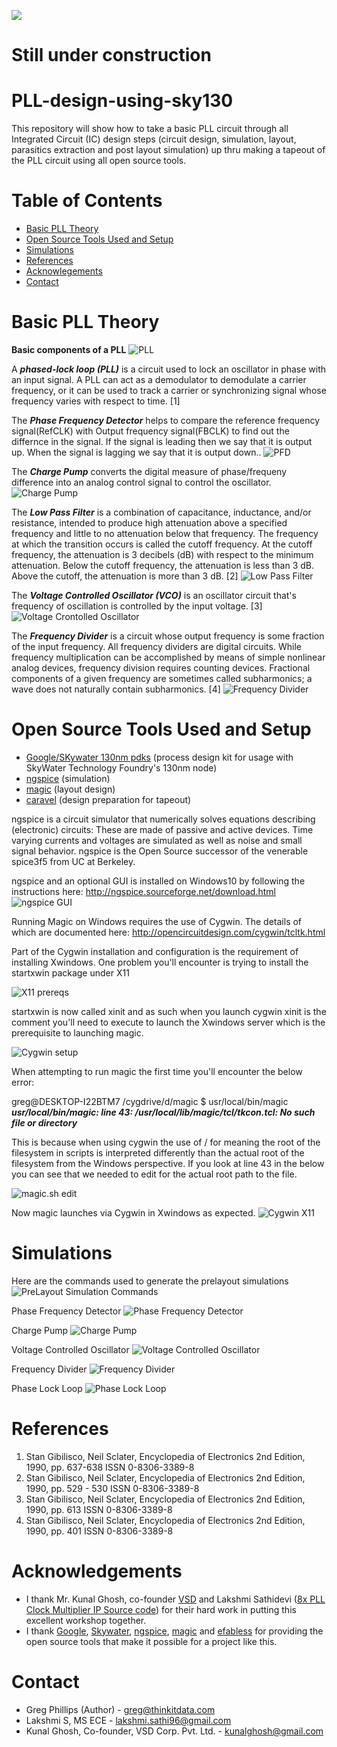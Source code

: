 <a href ="https://www.vlsisystemdesign.com/pll-design-using-sky130/"><img src =https://www.vlsisystemdesign.com/wp-content/uploads/2021/07/PLL-Workshop-Banner_efabless.png></a>
# Still under construction

# PLL-design-using-sky130
This repository will show how to take a basic PLL circuit through all Integrated Circuit (IC) design steps (circuit design, simulation, layout, parasitics extraction and post layout simulation) up thru making a tapeout of the PLL circuit using all open source tools.

# Table of Contents
- [Basic PLL Theory](#basic-pll-theory)
- [Open Source Tools Used and Setup](#open-source-tools-used-and-setup)
- [Simulations](#Simulations)
- [References](#References)
- [Acknowlegements](#Acknowledgements)
- [Contact](#Contact)

# Basic PLL Theory

<b>Basic components of a PLL</b>
![PLL](https://github.com/thinkitdata/pll-design-using-sky130/blob/main/images/PLL.PNG)

A **_phased-lock loop (PLL)_** is a circuit used to lock an oscillator in phase with an input signal.  A PLL can act as a demodulator to demodulate a carrier frequency, or it can be used to track a carrier or synchronizing signal whose frequency varies with respect to time.  [1]

The **_Phase Frequency Detector_** helps to compare the reference frequency signal(RefCLK) with Output frequency signal(FBCLK) to find out the differnce in the signal.  If the signal is leading then we say that it is output up. When the signal is lagging we say that it is output down..
![PFD](https://github.com/thinkitdata/pll-design-using-sky130/blob/main/images/PFD.PNG)

The **_Charge Pump_** converts the digital measure of phase/frequeny difference into an analog control signal to control the oscillator.
![Charge Pump](https://github.com/thinkitdata/pll-design-using-sky130/blob/main/images/CP.PNG)

The **_Low Pass Filter_** is a combination of capacitance, inductance, and/or resistance, intended to produce high attenuation above a specified frequency and little to no attenuation below that frequency.  The frequency at which the transition occurs is called the cutoff frequency.  At the cutoff frequency, the attenuation is 3 decibels (dB) with respect to the minimum attenuation.  Below the cutoff frequency, the attenuation is less than 3 dB.  Above the cutoff, the attenuation is more than 3 dB.  [2]
![Low Pass Filter](https://github.com/thinkitdata/pll-design-using-sky130/blob/main/images/LPF.PNG)

The **_Voltage Controlled Oscillator (VCO)_** is an oscillator circuit that's frequency of oscillation is controlled by the input voltage.  [3]
<br>![Voltage Crontolled Oscillator](https://github.com/thinkitdata/pll-design-using-sky130/blob/main/images/VCO.PNG)

The **_Frequency Divider_** is a circuit whose output frequency is some fraction of the input frequency.  All frequency dividers are digital circuits.  While frequency multiplication can be accomplished by means of simple nonlinear analog devices, frequency division requires counting devices.  Fractional components of a given frequency are sometimes called subharmonics; a wave does not naturally contain subharmonics.  [4]
![Frequency Divider](https://github.com/thinkitdata/pll-design-using-sky130/blob/main/images/FD.PNG)


# Open Source Tools Used and Setup

* [Google/SKywater 130nm pdks](https://github.com/google/skywater-pdk) (process design kit for usage with SkyWater Technology Foundry's 130nm node) <br>
* [ngspice](http://ngspice.sourceforge.net/download.html) (simulation) <br>
* [magic](http://opencircuitdesign.com/magic/) (layout design) <br>
* [caravel](https://github.com/efabless/caravel) (design preparation for tapeout)
 
 ngspice is a circuit simulator that numerically solves equations describing (electronic) circuits: These are made of passive and active devices. Time varying currents and voltages are simulated as well as noise and small signal behavior. ngspice is the Open Source successor of the venerable spice3f5 from UC at Berkeley.
 
 ngspice and an optional GUI is installed on Windows10 by following the instructions here: http://ngspice.sourceforge.net/download.html
![ngspice GUI](https://github.com/thinkitdata/pll-design-using-sky130/blob/main/images/ngspiceGUI.png)



Running Magic on Windows requires the use of Cygwin.  The details of which are documented here: http://opencircuitdesign.com/cygwin/tcltk.html

Part of the Cygwin installation and configuration is the requirement of installing Xwindows.  One problem you'll encounter is trying to install the startxwin package under X11

 ![X11 prereqs](https://github.com/thinkitdata/pll-design-using-sky130/blob/main/images/X11reqs.png)

startxwin is now called xinit and as such when you launch cygwin xinit is the comment you'll need to execute to launch the Xwindows server which is the prerequisite to launching magic.
 
 ![Cygwin setup](https://github.com/thinkitdata/pll-design-using-sky130/blob/main/images/cygwinSetup.png)

When attempting to run magic the first time you'll encounter the below error:

greg@DESKTOP-I22BTM7 /cygdrive/d/magic
$ usr/local/bin/magic
<br>**_usr/local/bin/magic: line 43: /usr/local/lib/magic/tcl/tkcon.tcl: No such file or directory_**


This is because when using cygwin the use of / for meaning the root of the filesystem in scripts is interpreted differently than the actual root of the filesystem from the Windows perspective.  If you look at line 43 in the below you can see that we needed to edit for the actual root path to the file.

![magic.sh edit](https://github.com/thinkitdata/pll-design-using-sky130/blob/main/images/magicScriptEdit.png)

Now magic launches via Cygwin in Xwindows as expected.
![Cygwin X11](https://github.com/thinkitdata/pll-design-using-sky130/blob/main/images/cygwinXwindows.png)

# Simulations

 Here are the commands used to generate the prelayout simulations
![PreLayout Simulation Commands](https://github.com/thinkitdata/pll-design-using-sky130/blob/main/images/PreLayout_Sim_Cmds.PNG)
 
 Phase Frequency Detector
 ![Phase Frequency Detector](https://github.com/thinkitdata/pll-design-using-sky130/blob/main/images/PD_PreLayout.PNG)
 
 Charge Pump
 ![Charge Pump](https://github.com/thinkitdata/pll-design-using-sky130/blob/main/images/CP_PreLayout.PNG)
 
 Voltage Controlled Oscillator
 ![Voltage Controlled Oscillator](https://github.com/thinkitdata/pll-design-using-sky130/blob/main/images/VCO_PreLayout.PNG)
 
 Frequency Divider
 ![Frequency Divider](https://github.com/thinkitdata/pll-design-using-sky130/blob/main/images/FD_PreLayout.PNG)
 
 Phase Lock Loop
 ![Phase Lock Loop](https://github.com/thinkitdata/pll-design-using-sky130/blob/main/images/PLL_PreLayout.PNG)
 
# References
1. Stan Gibilisco, Neil Sclater, Encyclopedia of Electronics 2nd Edition, 1990, pp. 637-638 ISSN 0-8306-3389-8
2. Stan Gibilisco, Neil Sclater, Encyclopedia of Electronics 2nd Edition, 1990, pp. 529 - 530 ISSN 0-8306-3389-8
3. Stan Gibilisco, Neil Sclater, Encyclopedia of Electronics 2nd Edition, 1990, pp. 613 ISSN 0-8306-3389-8
4. Stan Gibilisco, Neil Sclater, Encyclopedia of Electronics 2nd Edition, 1990, pp. 401 ISSN 0-8306-3389-8

# Acknowledgements

* I thank Mr. Kunal Ghosh, co-founder [VSD](https://www.vlsisystemdesign.com/) and Lakshmi Sathidevi ([8x PLL Clock Multiplier IP Source code](https://github.com/lakshmi-sathi/avsdpll_1v8)) for their hard work in putting this excellent workshop together.
* I thank [Google](https://github.com/google), [Skywater](https://www.skywatertechnology.com/), [ngspice](http://ngspice.sourceforge.net/), [magic](http://opencircuitdesign.com/magic/) and [efabless](https://efabless.com/) for providing the open source tools that make it possible for a project like this.

# Contact

* Greg Phillips (Author) - greg@thinkitdata.com
* Lakshmi S, MS ECE - lakshmi.sathi96@gmail.com
* Kunal Ghosh, Co-founder, VSD Corp. Pvt. Ltd. - kunalghosh@gmail.com
